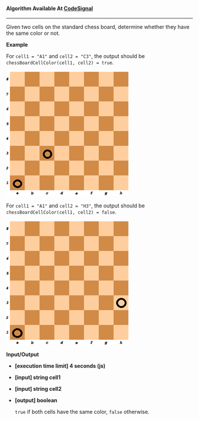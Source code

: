 #### Algorithm Available At [CodeSignal](https://app.codesignal.com/arcade/intro/level-6/t97bpjfrMDZH8GJhi/description)

---

Given two cells on the standard chess board, determine whether they have the same color or not.

**Example**

For `cell1 = "A1"` and `cell2 = "C3"`, the output should be
`chessBoardCellColor(cell1, cell2) = true`.

![Example1][logo1]

[logo1]: example1.png

For `cell1 = "A1"` and `cell2 = "H3"`, the output should be
`chessBoardCellColor(cell1, cell2) = false`.

![Example1][logo2]

[logo2]: example2.png

**Input/Output**

- **[execution time limit] 4 seconds (js)**

- **[input] string cell1**

- **[input] string cell2**

- **[output] boolean**

  `true` if both cells have the same color, `false` otherwise.
